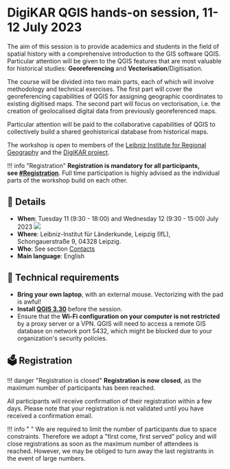 # DigiKAR QGIS hands-on session, 11-12 July 2023
The aim of this session is to provide academics and students in the field of spatial history with a comprehensive introduction to the GIS software QGIS.
Particular attention will be given to the QGIS features that are most valuable for historical studies: **Georeferencing** and **Vectorisation**/Digitisation.

The course will be divided into two main parts, each of which will involve methodology and technical exercises.
The first part will cover the georeferencing capabilities of QGIS for assigning geographic coordinates to existing digitised maps.
The second part will focus on vectorisation, i.e. the creation of geolocalised digital data from previously georeferenced maps.

Particular attention will be paid to the collaborative capabilities of QGIS to collectively build a shared geohistorical database from historical maps.

The workshop is open to members of the [Leibniz Institute for Regional Geography](https://leibniz-ifl.de) and the [DigiKAR project](https://digikar.eu).

!!! info "Registration"
    **Registration is mandatory for all participants, see [#Registration](#registration)**. Full time participation is highly advised as the individual parts of the workshop build on each other.


## 📝 Details
- **When**: Tuesday 11 (9:30 - 18:00) and Wednesday 12 (9:30 - 15:00) July 2023  <a target="_blank" href="https://calendar.google.com/calendar/event?action=TEMPLATE&amp;tmeid=MGdrOXE5Z25oaHFvNmVldHAwczBnaGRhaGMgYmVydHJhbmRkdW1lbmlldUBt&amp;tmsrc=bertranddumenieu%40gmail.com"><img border="0" src="https://www.google.com/calendar/images/ext/gc_button1_fr.gif"></a>
- **Where**: Leibniz-Institut für Länderkunde, Leipzig (IfL), Schongauerstraße 9, 04328 Leipzig. 
- **Who**: See section [Contacts](./contact.md)
- **Main language**: English



## 🧰 Technical requirements
- **Bring your own laptop**, with an external mouse. Vectorizing with the pad is awful!
- **Install [QGIS 3.30](https://www.qgis.org/fr/site/forusers/download.html)** before the session.
- Ensure that the **Wi-Fi configuration on your computer is not restricted** by a proxy server or a VPN. QGIS will need to access a remote GIS database on network port 5432, which might be blocked due to your organization's security policies.


## 🗳️ Registration
!!! danger "Registration is closed"
    **Registration is now closed**, as the maximum number of participants has been reached.


<!--**<span style="color:#ff9800">⚠️ Remote participation is not available</span>**-->

All participants will receive confirmation of their registration within a few days. 
Please note that your registration is not validated until you have received a confirmation email.

!!! info " "
    We are required to limit the number of participants due to space constraints. 
    Therefore we adopt a "first come, first served" policy and will close registrations as soon as the maximum number of attendees  is reached.
    However, we may be obliged to turn away the last registrants in the event of large numbers.
